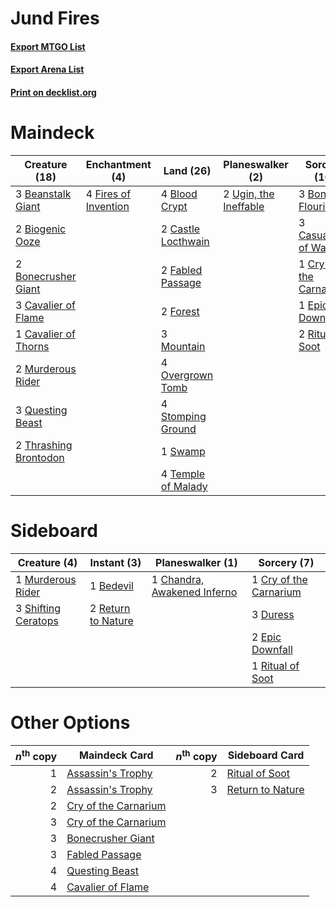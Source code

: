 # Jund Fires

#### [Export MTGO List](../collection/Jund%20Fires/Jund%20Fires.txt)
#### [Export Arena List](../collection/Jund%20Fires/Jund%20Fires_arena.txt)
#### [Print on decklist.org](http://decklist.org/?deckmain=3%09Beanstalk%20Giant%0A2%09Biogenic%20Ooze%0A4%09Blood%20Crypt%0A3%09Bond%20of%20Flourishing%0A2%09Bonecrusher%20Giant%0A2%09Castle%20Locthwain%0A3%09Casualties%20of%20War%0A3%09Cavalier%20of%20Flame%0A1%09Cavalier%20of%20Thorns%0A1%09Cry%20of%20the%20Carnarium%0A1%09Epic%20Downfall%0A2%09Fabled%20Passage%0A4%09Fires%20of%20Invention%0A2%09Forest%0A3%09Mountain%0A2%09Murderous%20Rider%0A4%09Overgrown%20Tomb%0A3%09Questing%20Beast%0A2%09Ritual%20of%20Soot%0A4%09Stomping%20Ground%0A1%09Swamp%0A4%09Temple%20of%20Malady%0A2%09Thrashing%20Brontodon%0A2%09Ugin,%20the%20Ineffable&deckside=1%09Bedevil%0A1%09Chandra,%20Awakened%20Inferno%0A1%09Cry%20of%20the%20Carnarium%0A3%09Duress%0A2%09Epic%20Downfall%0A1%09Murderous%20Rider%0A2%09Return%20to%20Nature%0A1%09Ritual%20of%20Soot%0A3%09Shifting%20Ceratops)
# Maindeck

|                                         Creature (18)                                          |                                        Enchantment (4)                                        |                                          Land (26)                                          |                                        Planeswalker (2)                                        |                                          Sorcery (10)                                           |
|------------------------------------------------------------------------------------------------|-----------------------------------------------------------------------------------------------|---------------------------------------------------------------------------------------------|------------------------------------------------------------------------------------------------|-------------------------------------------------------------------------------------------------|
|3 [Beanstalk Giant](http://gatherer.wizards.com/Pages/Card/Details.aspx?multiverseid=473111)    |4 [Fires of Invention](http://gatherer.wizards.com/Pages/Card/Details.aspx?multiverseid=473087)|4 [Blood Crypt](http://gatherer.wizards.com/Pages/Card/Details.aspx?multiverseid=97102)      |2 [Ugin, the Ineffable](http://gatherer.wizards.com/Pages/Card/Details.aspx?multiverseid=460929)|3 [Bond of Flourishing](http://gatherer.wizards.com/Pages/Card/Details.aspx?multiverseid=461082) |
|2 [Biogenic Ooze](http://gatherer.wizards.com/Pages/Card/Details.aspx?multiverseid=457266)      |                                                                                               |2 [Castle Locthwain](http://gatherer.wizards.com/Pages/Card/Details.aspx?multiverseid=473203)|                                                                                                |3 [Casualties of War](http://gatherer.wizards.com/Pages/Card/Details.aspx?multiverseid=461114)   |
|2 [Bonecrusher Giant](http://gatherer.wizards.com/Pages/Card/Details.aspx?multiverseid=473077)  |                                                                                               |2 [Fabled Passage](http://gatherer.wizards.com/Pages/Card/Details.aspx?multiverseid=473206)  |                                                                                                |1 [Cry of the Carnarium](http://gatherer.wizards.com/Pages/Card/Details.aspx?multiverseid=457214)|
|3 [Cavalier of Flame](http://gatherer.wizards.com/Pages/Card/Details.aspx?multiverseid=466879)  |                                                                                               |2 [Forest](http://gatherer.wizards.com/Pages/Card/Details.aspx?multiverseid=439860)          |                                                                                                |1 [Epic Downfall](http://gatherer.wizards.com/Pages/Card/Details.aspx?multiverseid=473047)       |
|1 [Cavalier of Thorns](http://gatherer.wizards.com/Pages/Card/Details.aspx?multiverseid=466921) |                                                                                               |3 [Mountain](http://gatherer.wizards.com/Pages/Card/Details.aspx?multiverseid=439859)        |                                                                                                |2 [Ritual of Soot](http://gatherer.wizards.com/Pages/Card/Details.aspx?multiverseid=452834)      |
|2 [Murderous Rider](http://gatherer.wizards.com/Pages/Card/Details.aspx?multiverseid=473059)    |                                                                                               |4 [Overgrown Tomb](http://gatherer.wizards.com/Pages/Card/Details.aspx?multiverseid=405103)  |                                                                                                |                                                                                                 |
|3 [Questing Beast](http://gatherer.wizards.com/Pages/Card/Details.aspx?multiverseid=473133)     |                                                                                               |4 [Stomping Ground](http://gatherer.wizards.com/Pages/Card/Details.aspx?multiverseid=405110) |                                                                                                |                                                                                                 |
|2 [Thrashing Brontodon](http://gatherer.wizards.com/Pages/Card/Details.aspx?multiverseid=456570)|                                                                                               |1 [Swamp](http://gatherer.wizards.com/Pages/Card/Details.aspx?multiverseid=439858)           |                                                                                                |                                                                                                 |
|                                                                                                |                                                                                               |4 [Temple of Malady](http://gatherer.wizards.com/Pages/Card/Details.aspx?multiverseid=380515)|                                                                                                |                                                                                                 |


# Sideboard

|                                         Creature (4)                                         |                                         Instant (3)                                         |                                           Planeswalker (1)                                           |                                           Sorcery (7)                                           |
|----------------------------------------------------------------------------------------------|---------------------------------------------------------------------------------------------|------------------------------------------------------------------------------------------------------|-------------------------------------------------------------------------------------------------|
|1 [Murderous Rider](http://gatherer.wizards.com/Pages/Card/Details.aspx?multiverseid=473059)  |1 [Bedevil](http://gatherer.wizards.com/Pages/Card/Details.aspx?multiverseid=457301)         |1 [Chandra, Awakened Inferno](http://gatherer.wizards.com/Pages/Card/Details.aspx?multiverseid=466881)|1 [Cry of the Carnarium](http://gatherer.wizards.com/Pages/Card/Details.aspx?multiverseid=457214)|
|3 [Shifting Ceratops](http://gatherer.wizards.com/Pages/Card/Details.aspx?multiverseid=466948)|2 [Return to Nature](http://gatherer.wizards.com/Pages/Card/Details.aspx?multiverseid=461102)|                                                                                                      |3 [Duress](http://gatherer.wizards.com/Pages/Card/Details.aspx?multiverseid=14557)               |
|                                                                                              |                                                                                             |                                                                                                      |2 [Epic Downfall](http://gatherer.wizards.com/Pages/Card/Details.aspx?multiverseid=473047)       |
|                                                                                              |                                                                                             |                                                                                                      |1 [Ritual of Soot](http://gatherer.wizards.com/Pages/Card/Details.aspx?multiverseid=452834)      |


# Other Options

|*n*<sup>th</sup> copy|                                         Maindeck Card                                         |*n*<sup>th</sup> copy|                                      Sideboard Card                                       |
|--------------------:|-----------------------------------------------------------------------------------------------|--------------------:|-------------------------------------------------------------------------------------------|
|                    1|[Assassin's Trophy](http://gatherer.wizards.com/Pages/Card/Details.aspx?multiverseid=452902)   |                    2|[Ritual of Soot](http://gatherer.wizards.com/Pages/Card/Details.aspx?multiverseid=452834)  |
|                    2|[Assassin's Trophy](http://gatherer.wizards.com/Pages/Card/Details.aspx?multiverseid=452902)   |                    3|[Return to Nature](http://gatherer.wizards.com/Pages/Card/Details.aspx?multiverseid=461102)|
|                    2|[Cry of the Carnarium](http://gatherer.wizards.com/Pages/Card/Details.aspx?multiverseid=457214)|                     |                                                                                           |
|                    3|[Cry of the Carnarium](http://gatherer.wizards.com/Pages/Card/Details.aspx?multiverseid=457214)|                     |                                                                                           |
|                    3|[Bonecrusher Giant](http://gatherer.wizards.com/Pages/Card/Details.aspx?multiverseid=473077)   |                     |                                                                                           |
|                    3|[Fabled Passage](http://gatherer.wizards.com/Pages/Card/Details.aspx?multiverseid=473206)      |                     |                                                                                           |
|                    4|[Questing Beast](http://gatherer.wizards.com/Pages/Card/Details.aspx?multiverseid=473133)      |                     |                                                                                           |
|                    4|[Cavalier of Flame](http://gatherer.wizards.com/Pages/Card/Details.aspx?multiverseid=466879)   |                     |                                                                                           |

